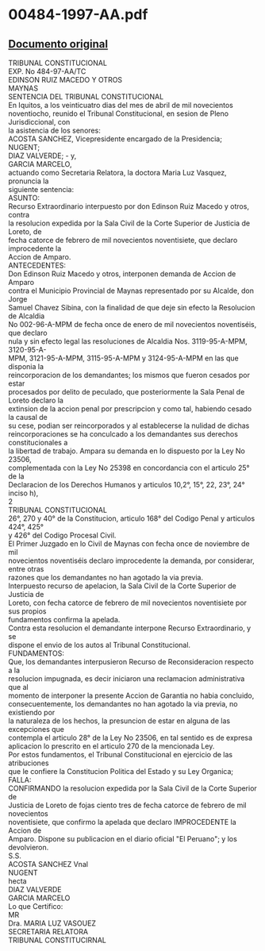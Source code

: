 
00484-1997-AA.pdf
=================
  
[Documento original](https://tc.gob.pe/jurisprudencia/1998/00484-1997-AA.pdf)  
---  
TRIBUNAL CONSTITUCIONAL  
EXP. No 484-97-AA/TC  
EDINSON RUIZ MACEDO Y OTROS  
MAYNAS  
SENTENCIA DEL TRIBUNAL CONSTITUCIONAL  
En Iquitos, a los veinticuatro dias del mes de abril de mil novecientos  
noventiocho, reunido el Tribunal Constitucional, en sesion de Pleno Jurisdiccional, con  
la asistencia de los senores:  
ACOSTA SANCHEZ, Vicepresidente encargado de la Presidencia;  
NUGENT;  
DIAZ VALVERDE; - y,  
GARCIA MARCELO,  
actuando como Secretaria Relatora, la doctora Maria Luz Vasquez, pronuncia la  
siguiente sentencia:  
ASUNTO:  
Recurso Extraordinario interpuesto por don Edinson Ruiz Macedo y otros, contra  
la resolucion expedida por la Sala Civil de la Corte Superior de Justicia de Loreto, de  
fecha catorce de febrero de mil novecientos noventisiete, que declaro improcedente la  
Accion de Amparo.  
ANTECEDENTES:  
Don Edinson Ruiz Macedo y otros, interponen demanda de Accion de Amparo  
contra el Municipio Provincial de Maynas representado por su Alcalde, don Jorge  
Samuel Chavez Sibina, con la finalidad de que deje sin efecto la Resolucion de Alcaldia  
No 002-96-A-MPM de fecha once de enero de mil novecientos noventiséis, que declaro  
nula y sin efecto legal las resoluciones de Alcaldia Nos. 3119-95-A-MPM, 3120-95-A-  
MPM, 3121-95-A-MPM, 3115-95-A-MPM y 3124-95-A-MPM en las que disponia la  
reincorporacion de los demandantes; los mismos que fueron cesados por estar  
procesados por delito de peculado, que posteriormente la Sala Penal de Loreto declaro la  
extinsion de la accion penal por prescripcion y como tal, habiendo cesado la causal de  
su cese, podian ser reincorporados y al establecerse la nulidad de dichas  
reincorporaciones se ha conculcado a los demandantes sus derechos constitucionales a  
la libertad de trabajo. Ampara su demanda en lo dispuesto por la Ley No 23506,  
complementada con la Ley No 25398 en concordancia con el articulo 25° de la  
Declaracion de los Derechos Humanos y articulos 10,2°, 15°, 22, 23°, 24° inciso h),  
2  
TRIBUNAL CONSTITUCIONAL  
26°, 270 y 40° de la Constitucion, articulo 168° del Codigo Penal y articulos 424°, 425°  
y 426° del Codigo Procesal Civil.  
El Primer Juzgado en lo Civil de Maynas con fecha once de noviembre de mil  
novecientos noventiséis declaro improcedente la demanda, por considerar, entre otras  
razones que los demandantes no han agotado la via previa.  
Interpuesto recurso de apelacion, la Sala Civil de la Corte Superior de Justicia de  
Loreto, con fecha catorce de febrero de mil novecientos noventisiete por sus propios  
fundamentos confirma la apelada.  
Contra esta resolucion el demandante interpone Recurso Extraordinario, y se  
dispone el envio de los autos al Tribunal Constitucional.  
FUNDAMENTOS:  
Que, los demandantes interpusieron Recurso de Reconsideracion respecto a la  
resolucion impugnada, es decir iniciaron una reclamacion administrativa que al  
momento de interponer la presente Accion de Garantia no habia concluido,  
consecuentemente, los demandantes no han agotado la via previa, no existiendo por  
la naturaleza de los hechos, la presuncion de estar en alguna de las excepciones que  
contempla el articulo 28° de la Ley No 23506, en tal sentido es de expresa  
aplicacion lo prescrito en el articulo 270 de la mencionada Ley.  
Por estos fundamentos, el Tribunal Constitucional en ejercicio de las atribuciones  
que le confiere la Constitucion Politica del Estado y su Ley Organica;  
FALLA:  
CONFIRMANDO la resolucion expedida por la Sala Civil de la Corte Superior de  
Justicia de Loreto de fojas ciento tres de fecha catorce de febrero de mil novecientos  
noventisiete, que confirmo la apelada que declaro IMPROCEDENTE la Accion de  
Amparo. Dispone su publicacion en el diario oficial "El Peruano"; y los devolvieron.  
S.S.  
ACOSTA SANCHEZ Vnal  
NUGENT  
hecta  
DIAZ VALVERDE  
GARCIA MARCELO  
Lo que Certifico:  
MR  
Dra. MARIA LUZ VASOUEZ  
SECRETARIA RELATORA  
TRIBUNAL CONSTITUCIRNAL